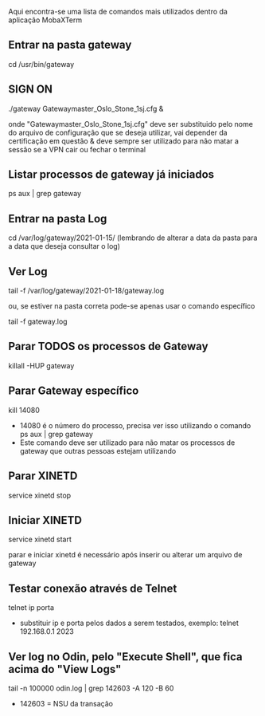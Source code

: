 Aqui encontra-se uma lista de comandos mais utilizados dentro da aplicação MobaXTerm


##  Entrar na pasta gateway

cd /usr/bin/gateway


## SIGN ON

./gateway Gatewaymaster_Oslo_Stone_1sj.cfg &

onde 
"Gatewaymaster_Oslo_Stone_1sj.cfg" deve ser substituido pelo nome do arquivo de configuração que se deseja utilizar, vai depender da certificação em questão
& deve sempre ser utilizado para não matar a sessão se a VPN cair ou fechar o terminal

## Listar processos de gateway já iniciados
ps aux | grep gateway



## Entrar na pasta Log

cd /var/log/gateway/2021-01-15/ 
(lembrando de alterar a data da pasta para a data que deseja consultar o log)



## Ver Log

tail -f /var/log/gateway/2021-01-18/gateway.log

ou, se estiver na pasta correta pode-se apenas usar o comando específico

tail -f gateway.log




## Parar TODOS os processos de Gateway

killall -HUP gateway




## Parar Gateway específico

kill 14080

* 14080 é o número do processo, precisa ver isso utilizando o comando  ps aux | grep gateway
* Este comando deve ser utilizado para não matar os processos de gateway que outras pessoas estejam utilizando 



## Parar XINETD

service xinetd stop



## Iniciar XINETD

service xinetd start

parar e iniciar xinetd é necessário após inserir ou alterar um arquivo de gateway



## Testar conexão através de Telnet

telnet ip porta

* substituir ip e porta pelos dados a serem testados, exemplo: telnet 192.168.0.1 2023



## Ver log no Odin, pelo "Execute Shell", que fica acima do "View Logs"

tail -n 100000 odin.log | grep 142603 -A 120 -B 60

* 142603 = NSU da transação
